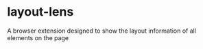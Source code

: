 # layout-lens
A browser extension designed to show the layout information of all elements on the page
